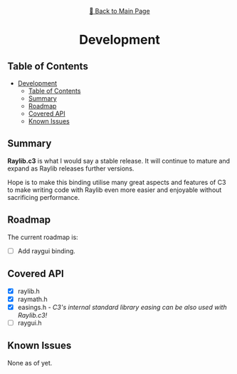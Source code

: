 <div align="center">
<p>

[📖 Back to Main Page](./README.md)
</p>

# Development

</div>

## Table of Contents

- [Development](#development)
  - [Table of Contents](#table-of-contents)
  - [Summary](#summary)
  - [Roadmap](#roadmap)
  - [Covered API](#covered-api)
  - [Known Issues](#known-issues)

## Summary

**Raylib.c3** is what I would say a stable release. It will continue to mature and expand as Raylib releases further versions.

Hope is to make this binding utilise many great aspects and features of C3 to make writing code with Raylib even more easier and enjoyable without sacrificing performance. 

## Roadmap

The current roadmap is:

- [ ] Add raygui binding.

## Covered API

- [x] raylib.h
- [x] raymath.h
- [x] easings.h *- C3's internal standard library easing can be also used with Raylib.c3!*
- [ ] raygui.h

## Known Issues

None as of yet.
